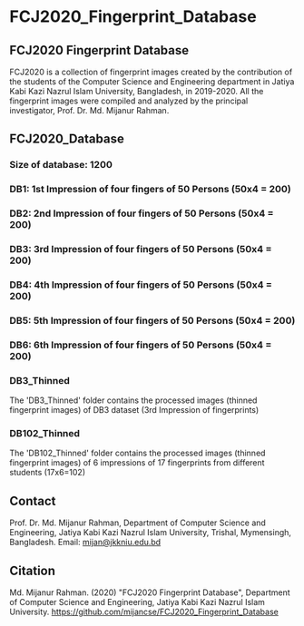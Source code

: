 # FCJ2020_Fingerprint_Database

## FCJ2020 Fingerprint Database
FCJ2020 is a collection of fingerprint images created by the contribution of the students of the Computer Science and Engineering department in Jatiya Kabi Kazi Nazrul Islam University, Bangladesh, in 2019-2020. All the fingerprint images were compiled and analyzed by the principal investigator, Prof. Dr. Md. Mijanur Rahman.

## FCJ2020_Database
### Size of database: 1200
### DB1: 1st Impression of four fingers of 50 Persons (50x4 = 200)
### DB2: 2nd Impression of four fingers of 50 Persons (50x4 = 200)
### DB3: 3rd Impression of four fingers of 50 Persons (50x4 = 200)
### DB4: 4th Impression of four fingers of 50 Persons (50x4 = 200)
### DB5: 5th Impression of four fingers of 50 Persons (50x4 = 200)
### DB6: 6th Impression of four fingers of 50 Persons (50x4 = 200)

### DB3_Thinned
The 'DB3_Thinned' folder contains the processed images (thinned fingerprint images) of DB3 dataset (3rd Impression of fingerprints)

### DB102_Thinned
The 'DB102_Thinned' folder contains the processed images (thinned fingerprint images) of 6 impressions of 17 fingerprints from different students (17x6=102)

## Contact
Prof. Dr. Md. Mijanur Rahman, Department of Computer Science and Engineering, Jatiya Kabi Kazi Nazrul Islam University, Trishal, Mymensingh, Bangladesh. Email: mijan@jkkniu.edu.bd

## Citation
Md. Mijanur Rahman. (2020) "FCJ2020 Fingerprint Database", Department of Computer Science and Engineering, Jatiya Kabi Kazi Nazrul Islam University. https://github.com/mijancse/FCJ2020_Fingerprint_Database 
